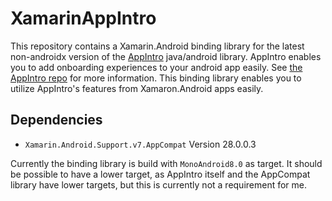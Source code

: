 # XamarinAppIntro

This repository contains a Xamarin.Android binding library for the latest non-androidx version of the [AppIntro](https://github.com/AppIntro/AppIntro) java/android library. AppIntro enables you to add onboarding experiences to your android app easily. See [the AppIntro repo](https://github.com/AppIntro/AppIntro) for more information. This binding library enables you to utilize AppIntro's features from Xamaron.Android apps easily.

## Dependencies

* `Xamarin.Android.Support.v7.AppCompat` Version 28.0.0.3

Currently the binding library is build with `MonoAndroid8.0` as target. It should be possible to have a lower target, as AppIntro itself and the AppCompat library have lower targets, but this is currently not a requirement for me.